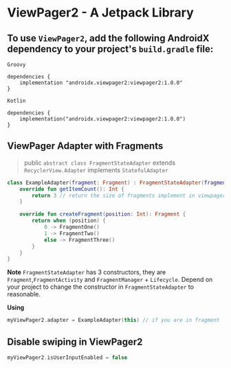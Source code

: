 # ViewPager2 - A Jetpack Library

## To use ``ViewPager2``, add the following AndroidX dependency to your project's ``build.gradle`` file:

``Groovy``
```
dependencies {
    implementation "androidx.viewpager2:viewpager2:1.0.0"
}
```

``Kotlin``
```
dependencies {
    implementation("androidx.viewpager2:viewpager2:1.0.0")
}
```

## ViewPager Adapter with Fragments

>public ``abstract class FragmentStateAdapter`` extends ``RecyclerView.Adapter`` implements ``StatefulAdapter``

```kotlin
class ExampleAdapter(fragment: Fragment) : FragmentStateAdapter(fragment) {
    override fun getItemCount(): Int {
        return 3 // return the size of fragments implement in viewpager
    }

    override fun createFragment(position: Int): Fragment {
        return when (position) {
            0 -> FragmentOne()
            1 -> FragmentTwo()
            else -> FragmentThree()
        }
    }
}
```
**Note**
``FragmentStateAdapter`` has 3 constructors, they are ``Fragment``,``FragmentActivity`` and ``FragmentManager`` + ``Lifecycle``.
Depend on your project to change the constructor in ``FragmentStateAdapter`` to reasonable.

**Using**
```kotlin
myViewPager2.adapter = ExampleAdapter(this) // if you are in fragment
```


## Disable swiping in ViewPager2

```kotlin
myViewPager2.isUserInputEnabled = false
```